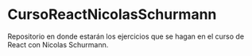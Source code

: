 # CursoReactNicolasSchurmann
Repositorio en donde estarán los ejercicios que se hagan en el curso de React con Nicolas Schurmann.

